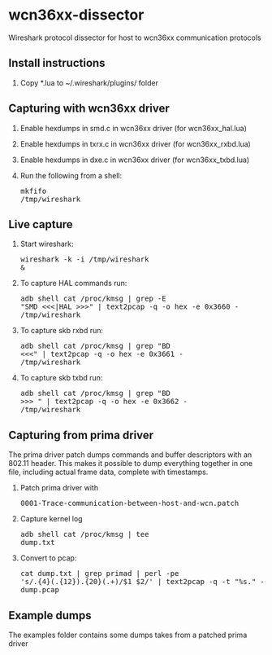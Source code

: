 wcn36xx-dissector
=================

Wireshark protocol dissector for host to wcn36xx communication protocols

Install instructions
--------------------
1) Copy *.lua to ~/.wireshark/plugins/ folder


Capturing with wcn36xx driver
-----------------------------
1) Enable hexdumps in smd.c in wcn36xx driver (for wcn36xx_hal.lua)

1) Enable hexdumps in txrx.c in wcn36xx driver (for wcn36xx_rxbd.lua)

1) Enable hexdumps in dxe.c in wcn36xx driver (for wcn36xx_txbd.lua)

2) Run the following from a shell: <pre>mkfifo /tmp/wireshark</pre>

Live capture
------------
1) Start wireshark: <pre>wireshark -k -i /tmp/wireshark &</pre>
2) To capture HAL commands run: <pre>adb shell cat /proc/kmsg | grep -E "SMD <<<|HAL >>>" | text2pcap -q -o hex -e 0x3660 - /tmp/wireshark</pre>
2) To capture skb rxbd run: <pre>adb shell cat /proc/kmsg | grep "BD   <<<" | text2pcap -q -o hex -e 0x3661 - /tmp/wireshark</pre>
2) To capture skb txbd run: <pre>adb shell cat /proc/kmsg | grep "BD   >>> " | text2pcap -q -o hex -e 0x3662 - /tmp/wireshark</pre>


Capturing from prima driver
---------------------------
The prima driver patch dumps commands and buffer descriptors with an 802.11 header. This makes it possible to dump everything together in one file,
including actual frame data, complete with timestamps.

1) Patch prima driver with <pre>0001-Trace-communication-between-host-and-wcn.patch</pre>
2) Capture kernel log <pre>adb shell cat /proc/kmsg | tee dump.txt</pre>
3) Convert to pcap: <pre>cat dump.txt | grep primad | perl -pe 's/.{4}(.{12}).{20}(.+)/$1 $2/' | text2pcap -q -t "%s." -l 105 - dump.pcap</pre>


Example dumps
-------------
The examples folder contains some dumps takes from a patched prima driver
